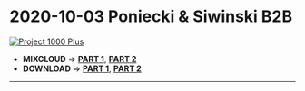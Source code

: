 # 2020-10-03 Poniecki & Siwinski B2B

[![Project 1000 Plus](https://thumbnailer.mixcloud.com/unsafe/300x300/extaudio/d/b/8/8/f5e6-ee80-4ec0-a55f-45fd5e698b6b)](https://www.mixcloud.com/project1000plus/session-2020-10-03-part-2-poniecki-siwinski/)

* **MIXCLOUD** => [**PART 1**](https://www.mixcloud.com/project1000plus/session-2020-10-03-part-1-poniecki-siwinski/), [**PART 2**](https://www.mixcloud.com/project1000plus/session-2020-10-03-part-2-poniecki-siwinski/)
* **DOWNLOAD** => [**PART 1**](https://1drv.ms/u/s!AmzuuXrjf51v34ElrDk38LlqMevcPA?e=bhBSvP), [**PART 2**](https://1drv.ms/u/s!AmzuuXrjf51v34EmXl637LRw0c_8-g?e=BjyDoh)

----
